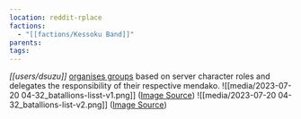```yaml
---
location: reddit-rplace
factions:
  - "[[factions/Kessoku Band]]"
parents: 
tags: 
---
```

*[[users/dsuzu]]* [organises groups](https://discord.com/channels/1093664259273130084/1131230952119615600/1131443390433734786) based on server character roles and delegates the responsibility of their respective mendako.
![[media/2023-07-20 04-32_batallions-lisst-v1.png]]
([Image Source](https://discord.com/channels/1093664259273130084/1131230952119615600/1131443390433734786))
![[media/2023-07-20 04-32_batallions-list-v2.png]]
([Image Source](https://discord.com/channels/1093664259273130084/1131230952119615600/1131468498430861312))
